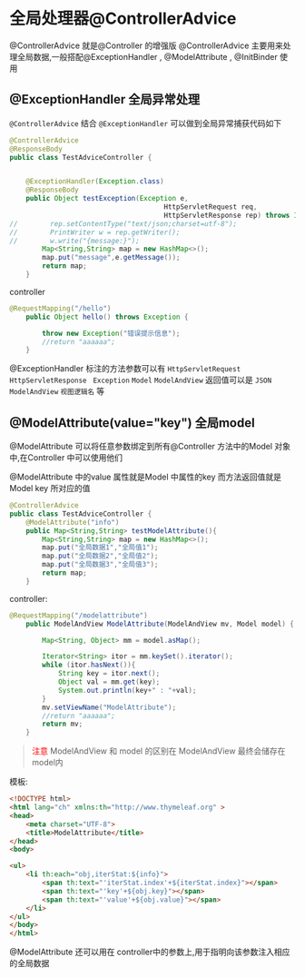 # 全局处理器@ControllerAdvice

@ControllerAdvice 就是@Controller 的增强版   @ControllerAdvice 主要用来处理全局数据,一般搭配@ExceptionHandler , @ModelAttribute , @InitBinder 使用

## @ExceptionHandler 全局异常处理

`@ControllerAdvice` 结合 `@ExceptionHandler` 可以做到全局异常捕获代码如下

```java
@ControllerAdvice
@ResponseBody
public class TestAdviceController {


    @ExceptionHandler(Exception.class)
    @ResponseBody
    public Object testException(Exception e,
                                      HttpServletRequest req,
                                      HttpServletResponse rep) throws IOException {
//        rep.setContentType("text/json;charset=utf-8");
//        PrintWriter w = rep.getWriter();
//        w.write("{message:}");
        Map<String,String> map = new HashMap<>();
        map.put("message",e.getMessage());
        return map;
    }
```

controller

```java
@RequestMapping("/hello")
    public Object hello() throws Exception {

        throw new Exception("错误提示信息");
        //return "aaaaaa";
    }
```

@ExceptionHandler 标注的方法参数可以有   `HttpServletRequest` `HttpServletResponse ` `Exception` `Model` `ModelAndView`   返回值可以是 `JSON`   `ModelAndView`   `视图逻辑名` 等

##  @ModelAttribute(value="key")  全局model 

 @ModelAttribute 可以将任意参数绑定到所有@Controller 方法中的Model 对象中,在Controller 中可以使用他们

@ModelAttribute  中的value 属性就是Model 中属性的key  而方法返回值就是Model key 所对应的值

```java
@ControllerAdvice
public class TestAdviceController {
	@ModelAttribute("info")
    public Map<String,String> testModelAttribute(){
        Map<String,String> map = new HashMap<>();
        map.put("全局数据1","全局值1");
        map.put("全局数据2","全局值2");
        map.put("全局数据3","全局值3");
        return map;
    }
```

controller:

```java
@RequestMapping("/modelattribute")
    public ModelAndView ModelAttribute(ModelAndView mv, Model model) {

        Map<String, Object> mm = model.asMap();

        Iterator<String> itor = mm.keySet().iterator();
        while (itor.hasNext()){
            String key = itor.next();
            Object val = mm.get(key);
            System.out.println(key+" : "+val);
        }
        mv.setViewName("ModelAttribute");
        //return "aaaaaa";
        return mv;
    }
```

>   <span style="color:red" >注意</span> ModelAndView 和 model 的区别在   ModelAndView  最终会储存在model内

模板:

```html
<!DOCTYPE html>
<html lang="ch" xmlns:th="http://www.thymeleaf.org" >
<head>
    <meta charset="UTF-8">
    <title>ModelAttribute</title>
</head>
<body>

<ul>
    <li th:each="obj,iterStat:${info}">
        <span th:text="'iterStat.index'+${iterStat.index}"></span>
        <span th:text="'key'+${obj.key}"></span>
        <span th:text="'value'+${obj.value}"></span>
    </li>
</ul>
</body>
</html>
```

@ModelAttribute 还可以用在 controller中的参数上,用于指明向该参数注入相应的全局数据



